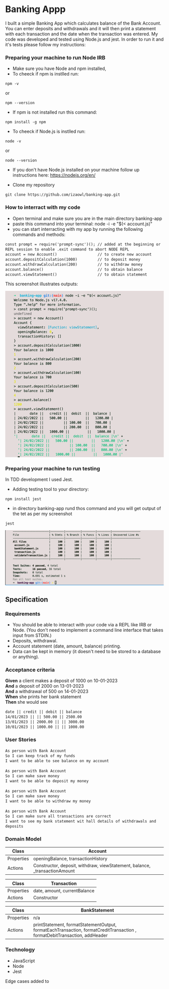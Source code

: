 # Banking Appp

I built a simple Banking App which calculates balance of the Bank Account. You can enter deposits and withdrawals and it will then print a statement with each transaction and the date when the transaction was entered.
My code was developed and tested using Node.js and jest. In order to run it and it's tests please follow my instructions:
### Preparing your machine to run Node IRB

* Make sure you have Node and npm installed,
* To cheeck if npm is instlled run:
```
npm -v  
```
or
```
npm --version
```
* If npm is not installed run this command:
```
npm install -g npm
```
* To cheeck if Node.js is instlled run:
```
node -v
```
or
```
node --version
```
* If you don't have Node.js installed on your machine follow up instructions here: https://nodejs.org/en/

* Clone my repository
```
git clone https://github.com/izaowl/banking-app.git
```

### How to interract with my code

* Open terminal and make sure you are in the main directory banking-app
* paste this command into your terminal: node -i -e "$(< account.js)"
* you can start interracting with my app by running the following commands and methods:

```
const prompt = require('prompt-sync')(); // added at the beginning or REPL session to enable .exit command to abort NODE REPL
account = new Account()                  // to create new account
account.depositCalculation(1000)         // to deposit money
account.withdrawCalculation(200)         // to withdraw money
account.balance()                        // to obtain balance
account.viewStatement()                  // to obtain statement
```
This screenshot illustrates outputs:

![Alt text](/images/REPL_Node_output.png?raw=true "REPL Node output")

### Preparing your machine to run testing
In TDD development I used Jest.

* Adding testing tool to your directory: 
```
npm install jest
```

* in directory banking-app rund thos command and you will get output of the tet as per my screenshot
```
jest
```

![Alt text](/images/code_coverage.png?raw=true "Code coverage")

## Specification

### Requirements

- You should be able to interact with your code via a REPL like IRB or Node. (You don't need to implement a command line interface that takes input from STDIN.)
- Deposits, withdrawal.
- Account statement (date, amount, balance) printing.
- Data can be kept in memory (it doesn't need to be stored to a database or anything).

### Acceptance criteria

**Given** a client makes a deposit of 1000 on 10-01-2023  
**And** a deposit of 2000 on 13-01-2023  
**And** a withdrawal of 500 on 14-01-2023  
**When** she prints her bank statement  
**Then** she would see

```
date || credit || debit || balance
14/01/2023 || || 500.00 || 2500.00
13/01/2023 || 2000.00 || || 3000.00
10/01/2023 || 1000.00 || || 1000.00

```

### User Stories

```
As person with Bank Account
So I can keep track of my funds
I want to be able to see balance on my account

As person with Bank Account
So I can make save money
I want to be able to deposit my money

As person with Bank Account
So I can make save money
I want to be able to withdraw my money

As person with Bank Account
So I can make sure all transactions are correct
I want to see my bank statement wit hall details of withdrawals and deposits
```

### Domain Model


| Class         | Account                                                                    |
|---------------|----------------------------------------------------------------------------|
| Properties    | openingBalance, transactionHistory                                         |
| Actions       | Constructor, deposit, withdraw, viewStatement, balance, _transactionAmount |                        |

| Class         | Transaction                  |
|---------------|------------------------------|
| Properties    | date, amount, currentBalance |
| Actions       | Constructor                  |

| Class         | BankStatement
|---------------|---------------------------------------------------------------------------------------------------------------------------|
| Properties    |   n/a                                                                                                                     | 
| Actions       | printStatement, formatStatementOutput, formatEachTransaction, formatCreditTransaction , formatDebitTransaction, addHeader |

### Technology
* JavaScript
* Node
* Jest


Edge cases added to 

